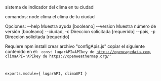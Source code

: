 sistema de indicador del clima en tu ciudad

comandos:
node clima <parametro> <parametro>
el clima de tu ciudad

Opciones:
  --help        Muestra ayuda                                         [booleano]
  --version     Muestra número de versión                             [booleano]
  --ciudad, -c  Direccion solicitada                                 [requerido]
  --pais, -p    Direccion solicitada                                 [requerido]


  Requiere npm install
  crear archivo "configApis.js"
copiar el siguiente contenido en el:
<code>
  const lugarAPI=APIkey de https://opencagedata.com,
climaAPI='APIkey de https://openweathermap.org/'



exports.module={
    lugarAPI,
    climaAPI
}
</code>